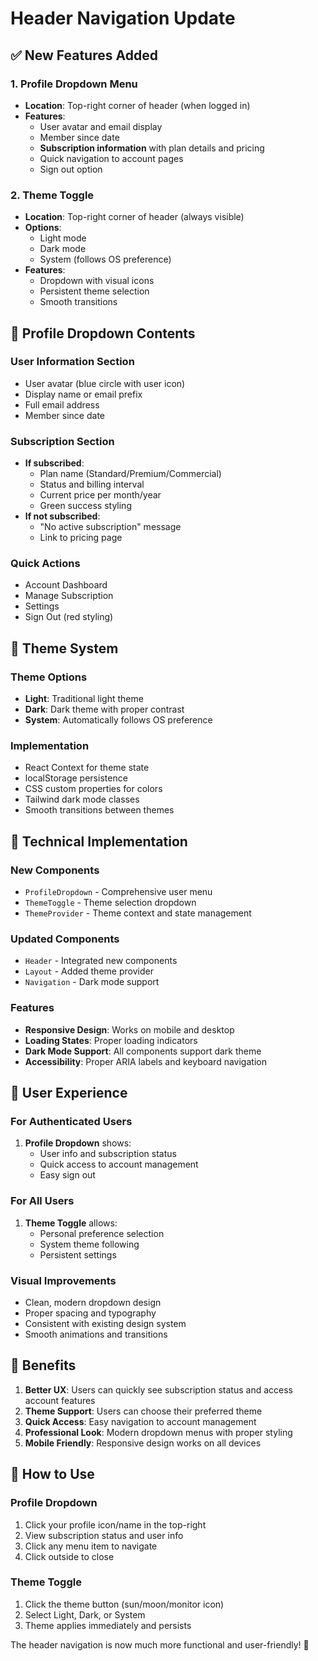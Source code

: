 # Header Navigation Update

## ✅ **New Features Added**

### 1. **Profile Dropdown Menu**
- **Location**: Top-right corner of header (when logged in)
- **Features**:
  - User avatar and email display
  - Member since date
  - **Subscription information** with plan details and pricing
  - Quick navigation to account pages
  - Sign out option

### 2. **Theme Toggle**
- **Location**: Top-right corner of header (always visible)
- **Options**:
  - Light mode
  - Dark mode  
  - System (follows OS preference)
- **Features**:
  - Dropdown with visual icons
  - Persistent theme selection
  - Smooth transitions

## 🎨 **Profile Dropdown Contents**

### **User Information Section**
- User avatar (blue circle with user icon)
- Display name or email prefix
- Full email address
- Member since date

### **Subscription Section**
- **If subscribed**: 
  - Plan name (Standard/Premium/Commercial)
  - Status and billing interval
  - Current price per month/year
  - Green success styling
- **If not subscribed**:
  - "No active subscription" message
  - Link to pricing page

### **Quick Actions**
- Account Dashboard
- Manage Subscription  
- Settings
- Sign Out (red styling)

## 🌙 **Theme System**

### **Theme Options**
- **Light**: Traditional light theme
- **Dark**: Dark theme with proper contrast
- **System**: Automatically follows OS preference

### **Implementation**
- React Context for theme state
- localStorage persistence
- CSS custom properties for colors
- Tailwind dark mode classes
- Smooth transitions between themes

## 🔧 **Technical Implementation**

### **New Components**
- `ProfileDropdown` - Comprehensive user menu
- `ThemeToggle` - Theme selection dropdown
- `ThemeProvider` - Theme context and state management

### **Updated Components**
- `Header` - Integrated new components
- `Layout` - Added theme provider
- `Navigation` - Dark mode support

### **Features**
- **Responsive Design**: Works on mobile and desktop
- **Loading States**: Proper loading indicators
- **Dark Mode Support**: All components support dark theme
- **Accessibility**: Proper ARIA labels and keyboard navigation

## 🎯 **User Experience**

### **For Authenticated Users**
1. **Profile Dropdown** shows:
   - User info and subscription status
   - Quick access to account management
   - Easy sign out

### **For All Users**
1. **Theme Toggle** allows:
   - Personal preference selection
   - System theme following
   - Persistent settings

### **Visual Improvements**
- Clean, modern dropdown design
- Proper spacing and typography
- Consistent with existing design system
- Smooth animations and transitions

## 🚀 **Benefits**

1. **Better UX**: Users can quickly see subscription status and access account features
2. **Theme Support**: Users can choose their preferred theme
3. **Quick Access**: Easy navigation to account management
4. **Professional Look**: Modern dropdown menus with proper styling
5. **Mobile Friendly**: Responsive design works on all devices

## 📱 **How to Use**

### **Profile Dropdown**
1. Click your profile icon/name in the top-right
2. View subscription status and user info
3. Click any menu item to navigate
4. Click outside to close

### **Theme Toggle**
1. Click the theme button (sun/moon/monitor icon)
2. Select Light, Dark, or System
3. Theme applies immediately and persists

The header navigation is now much more functional and user-friendly! 🎉
